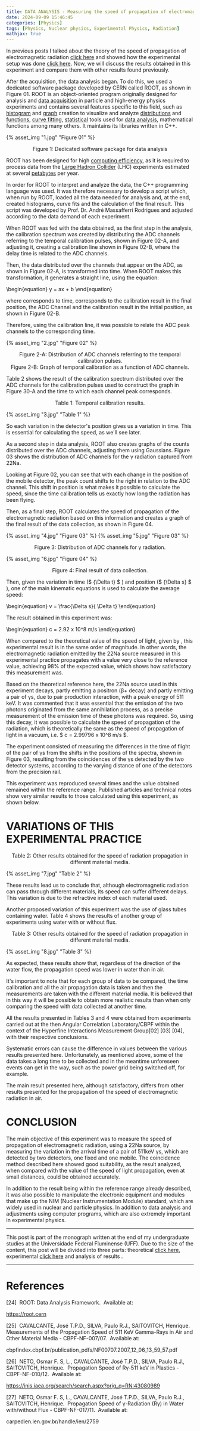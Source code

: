 ```yaml
---
title: DATA ANALYSIS - Measuring the speed of propagation of electromagnetic radiation.
date: 2024-09-09 15:46:45
categories: [Physics]
tags: [Physics, Nuclear physics, Experimental Physics, Radiation]
mathjax: true
---
```


In previous posts I talked about the theory of the speed of propagation of electromagnetic radiation [click here](https://scientistsnotes.github.io/2024/08/20/post-7/) and showed how the experimental setup was done [click here](https://scientistsnotes.github.io/2024/09/09/post-9/). Now, we will discuss the results obtained in this experiment and compare them with other results found previously.

After the acquisition, the data analysis began. To do this, we used a dedicated software package developed by CERN called ROOT, as shown in Figure 01. ROOT is an object-oriented program originally designed for analysis and [data acquisition](https://en.wikipedia.org/wiki/Data_acquisition) in particle and high-energy physics experiments and contains several features specific to this field, such as [histogram](https://en.wikipedia.org/wiki/Histogram) and [graph](https://en.wikipedia.org/wiki/Graph_of_a_function) creation to visualize and analyze [distributions](https://en.wikipedia.org/wiki/Distribution_(mathematics)) and [functions](https://en.wikipedia.org/wiki/Function_(mathematics)), [curve fitting](https://en.wikipedia.org/wiki/Curve_fitting), [statistical](hhttps://en.wikipedia.org/wiki/Statistics) tools used for [data analysis](https://en.wikipedia.org/wiki/Data_analysis), mathematical functions among many others. It maintains its libraries written in C++.

{% asset_img "1.jpg" "Figure 01" %}
<p style="text-align: center;">
  Figure 1: Dedicated software package for data analysis</p>

ROOT has been designed for high [computing efficiency](https://en.wikipedia.org/wiki/Computer_performance), as it is required to process data from the [Large Hadron Collider](https://en.wikipedia.org/wiki/Large_Hadron_Collider) (LHC) experiments estimated at several [petabytes](https://simple.wikipedia.org/wiki/Petabyte) per year. 

In order for ROOT to interpret and analyze the data, the C++ programming language was used.  It was therefore necessary to develop a script which, when run by ROOT, loaded all the data needed for analysis and, at the end, created histograms, curve fits and the calculation of the final result. This script was developed by Prof. Dr. André Massafferri Rodrigues and adjusted according to the data demand of each experiment.  

When ROOT was fed with the data obtained, as the first step in the analysis, the calibration spectrum was created by distributing the ADC channels referring to the temporal calibration pulses, shown in Figure 02-A, and adjusting it, creating a calibration line shown in Figure 02-B, where the delay time is related to the ADC channels. 

Then, the data distributed over the channels that appear on the ADC, as shown in Figure 02-A, is transformed into time. When ROOT makes this transformation, it generates a straight line, using the equation:

\begin{equation}
 y = ax + b 
\end{equation}

where corresponds to time, corresponds to the calibration result in the final position, the ADC Channel and the calibration result in the initial position, as shown in Figure 02-B.

Therefore, using the calibration line, it was possible to relate the ADC peak channels to the corresponding time.

{% asset_img "2.jpg" "Figure 02" %}
<p style="text-align: center;">
Figure 2-A: Distribution of ADC channels referring to the temporal calibration pulses.<br>
Figure 2-B: Graph of temporal calibration as a function of ADC channels.
</p>

Table 2 shows the result of the calibration spectrum distributed over the ADC channels for the calibration pulses used to construct the graph in Figure 30-A and the time to which each channel peak corresponds.


<p style="text-align: center;">
Table 1: Temporal calibration results.
</p>
{% asset_img "3.jpg" "Table 1" %}

So each variation in the detector's position gives us a variation in time. This is essential for calculating the speed, as we'll see later.

As a second step in data analysis, ROOT also creates graphs of the counts distributed over the ADC channels, adjusting them using Gaussians. Figure 03 shows the distribution of ADC channels for the γ radiation captured from 22Na.

Looking at Figure 02, you can see that with each change in the position of the mobile detector, the peak count shifts to the right in relation to the ADC channel. This shift in position is what makes it possible to calculate the speed, since the time calibration tells us exactly how long the radiation has been flying.

Then, as a final step, ROOT calculates the speed of propagation of the electromagnetic radiation based on this information and creates a graph of the final result of the data collection, as shown in Figure 04.

{% asset_img "4.jpg" "Figure 03" %}
{% asset_img "5.jpg" "Figure 03" %}
<p style="text-align: center;">
  Figure 3: Distribution of ADC channels for γ radiation.</p>
{% asset_img "6.jpg" "Figure 04" %}
<p style="text-align: center;">
  Figure 4: Final result of data collection.</p>

Then, given the variation in time ($ {\Delta t} $ ) and position ($ {\Delta s} $ ), one of the main kinematic equations is used to calculate the average speed:


\begin{equation}
v = \frac{\Delta s}{ \Delta t}
\end{equation}


The result obtained in this experiment was:


\begin{equation}
c = 2.92 x 10^8 m/s 
\end{equation}


When compared to the theoretical value of the speed of light, given by , this experimental result is in the same order of magnitude.  In other words, the electromagnetic radiation emitted by the 22Na source measured in this experimental practice propagates with a value very close to the reference value, achieving 98% of the expected value, which shows how satisfactory this measurement was.

Based on the theoretical reference here, the 22Na source used in this experiment decays, partly emitting a positron (β+ decay) and partly emitting a pair of γs, due to pair production interaction, with a peak energy of 511 keV.  It was commented that it was essential that the emission of the two photons originated from the same annihilation process, as a precise measurement of the emission time of these photons was required. So, using this decay, it was possible to calculate the speed of propagation of the radiation, which is theoretically the same as the speed of propagation of light in a vacuum, i.e. $ c = 2.99796 x 10^8 m/s $.

The experiment consisted of measuring the differences in the time of flight of the pair of γs from the shifts in the positions of the spectra, shown in Figure 03, resulting from the coincidences of the γs detected by the two detector systems, according to the varying distance of one of the detectors from the precision rail.

This experiment was reproduced several times and the value obtained remained within the reference range. Published articles and technical notes show very similar results to those calculated using this experiment, as shown below.

# VARIATIONS OF THIS EXPERIMENTAL PRACTICE

<p style="text-align: center;">
Table 2: Other results obtained for the speed of radiation propagation in different material media.
</p>
{% asset_img "7.jpg" "Table 2" %}

These results lead us to conclude that, although electromagnetic radiation can pass through different materials, its speed can suffer different delays.  This variation is due to the refractive index of each material used. 

Another proposed variation of this experiment was the use of glass tubes containing water.  Table 4 shows the results of another group of experiments using water with or without flux.

<p style="text-align: center;">
Table 3: Other results obtained for the speed of radiation propagation in different material media.
</p>
{% asset_img "8.jpg" "Table 3" %}

As expected, these results show that, regardless of the direction of the water flow, the propagation speed was lower in water than in air.

It's important to note that for each group of data to be compared, the time calibration and all the air propagation data is taken and then the measurements are taken with the different material media.  It is believed that in this way it will be possible to obtain more realistic results than when only comparing the speed with data collected at another time.

All the results presented in Tables 3 and 4 were obtained from experiments carried out at the then Angular Correlation Laboratory/CBPF within the context of the Hyperfine Interactions Measurement Group[02] [03] [04], with their respective conclusions.

Systematic errors can cause the difference in values between the various results presented here.  Unfortunately, as mentioned above, some of the data takes a long time to be collected and in the meantime unforeseen events can get in the way, such as the power grid being switched off, for example.

The main result presented here, although satisfactory, differs from other results presented for the propagation of the speed of electromagnetic radiation in air.

# CONCLUSION

The main objective of this experiment was to measure the speed of propagation of electromagnetic radiation, using a 22Na source, by measuring the variation in the arrival time of a pair of 511keV γs, which are detected by two detectors, one fixed and one mobile.  The coincidence method described here showed good suitability, as the result analyzed, when compared with the value of the speed of light propagation, even at small distances, could be obtained accurately. 

In addition to the result being within the reference range already described, it was also possible to manipulate the electronic equipment and modules that make up the NIM (Nuclear Instrumentation Module) standard, which are widely used in nuclear and particle physics.  In addition to data analysis and adjustments using computer programs, which are also extremely important in experimental physics.

---
This post is part of the monograph written at the end of my undergraduate studies at the Universidade Federal Fluminense (UFF). Due to the size of the content, this post will be divided into three parts: theoretical [click here](https://scientistsnotes.github.io/2024/08/20/post-7/), experimental [click here](https://scientistsnotes.github.io/2024/09/09/post-9/) and analysis of results .

---

# References

[24]  ROOT: Data Analysis Framework.  Available at:

https://root.cern 

[25]  CAVALCANTE, José T.P.D., SILVA, Paulo R.J., SAITOVITCH, Henrique.  Measurements of the Propagation Speed of 511 KeV Gamma-Rays in Air and Other Material Media - CBPF-NF-007/07.  Available at:

cbpfindex.cbpf.br/publication_pdfs/NF00707.2007_12_06_13_59_57.pdf

[26]  NETO, Osmar F. S, L., CAVALCANTE, José T.P.D., SILVA, Paulo R.J., SAITOVITCH, Henrique.  Propagation Speed of Rγ-511 keV in Plastics - CBPF-NF-010/12.  Available at:

https://inis.iaea.org/search/search.aspx?orig_q=RN:43080989

[27]  NETO, Osmar F. S, L., CAVALCANTE, José T.P.D., SILVA, Paulo R.J., SAITOVITCH, Henrique.  Propagation Speed of γ-Radiation (Rγ) in Water with/without Flux - CBPF-NF-017/11.  Available at:

carpedien.ien.gov.br/handle/ien/2759